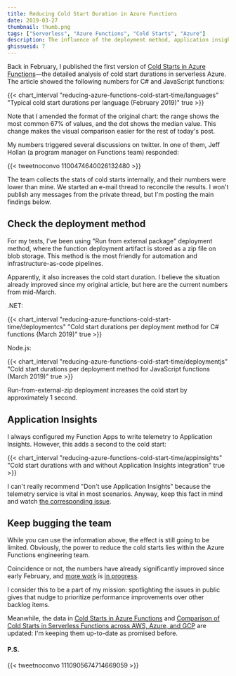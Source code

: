 ```yaml
---
title: Reducing Cold Start Duration in Azure Functions
date: 2019-03-27
thumbnail: thumb.png
tags: ["Serverless", "Azure Functions", "Cold Starts", "Azure"]
description: The influence of the deployment method, application insights, and more on Azure Functions cold starts.
ghissueid: 7
---
```


Back in February, I published the first version of [Cold Starts in Azure Functions](/serverless/coldstarts/azure/)&mdash;the detailed analysis of cold start durations in serverless Azure. The article showed the following numbers for C# and JavaScript functions:

{{< chart_interval 
    "reducing-azure-functions-cold-start-time/languages"
    "Typical cold start durations per language (February 2019)"
    true >}}

Note that I amended the format of the original chart: the range shows the most common 67% of values, and the dot shows the median value. This change makes the visual comparison easier for the rest of today's post.

My numbers triggered several discussions on twitter. In one of them, Jeff Hollan (a program manager on Functions team) responded:

{{< tweetnoconvo 1100474640026132480 >}}

The team collects the stats of cold starts internally, and their numbers were lower than mine. We started an e-mail thread to reconcile the results. I won't publish any messages from the private thread, but I'm posting the main findings below.

## Check the deployment method

For my tests, I've been using "Run from external package" deployment method, where the function deployment artifact is stored as a zip file on blob storage. This method is the most friendly for automation and infrastructure-as-code pipelines.

Apparently, it also increases the cold start duration. I believe the situation already improved since my original article, but here are the current numbers from mid-March.

.NET:

{{< chart_interval 
    "reducing-azure-functions-cold-start-time/deploymentcs"
    "Cold start durations per deployment method for C# functions (March 2019)"
    true >}}

Node.js:

{{< chart_interval 
    "reducing-azure-functions-cold-start-time/deploymentjs"
    "Cold start durations per deployment method for JavaScript functions (March 2019)"
    true >}}

Run-from-external-zip deployment increases the cold start by approximately 1 second.

## Application Insights

I always configured my Function Apps to write telemetry to Application Insights. However, this adds a second to the cold start:

{{< chart_interval 
    "reducing-azure-functions-cold-start-time/appinsights"
    "Cold start durations with and without Application Insights integration"
    true >}}

I can't really recommend "Don't use Application Insights" because the telemetry service is vital in most scenarios. Anyway, keep this fact in mind and watch [the corresponding issue](https://github.com/Azure/azure-functions-host/issues/4183).

## Keep bugging the team

While you can use the information above, the effect is still going to be limited. Obviously, the power to reduce the cold starts lies within the Azure Functions engineering team.

Coincidence or not, the numbers have already significantly improved since early February, and [more work](https://github.com/Azure/azure-functions-host/issues/4184) is [in progress](https://github.com/Azure/azure-functions-host/commit/792bb463b4bc48d67570d5b44b69c89b9d43f86d).

I consider this to be a part of my mission: spotlighting the issues in public gives that nudge to prioritize performance improvements over other backlog items.

Meanwhile, the data in [Cold Starts in Azure Functions](/serverless/coldstarts/azure/) and [Comparison of Cold Starts in Serverless Functions across AWS, Azure, and GCP](/serverless/coldstarts/big3/) are updated: I'm keeping them up-to-date as promised before.

#### P.S.

{{< tweetnoconvo 1110905674714669059 >}}